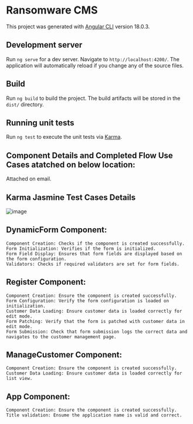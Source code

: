 # Ransomware CMS

This project was generated with [Angular CLI](https://github.com/angular/angular-cli) version 18.0.3.

## Development server

Run `ng serve` for a dev server. Navigate to `http://localhost:4200/`. The application will automatically reload if you change any of the source files.

## Build

Run `ng build` to build the project. The build artifacts will be stored in the `dist/` directory.

## Running unit tests

Run `ng test` to execute the unit tests via [Karma](https://karma-runner.github.io).

## Component Details and Completed Flow Use Cases atatched on below location:
Attached on email.

## Karma Jasmine Test Cases Details
![image](https://github.com/manimknrn/ransomeware-app/assets/65593713/578fdc87-507f-4f70-b5e8-a8e14fac966a)


  ## DynamicForm Component:
    Component Creation: Checks if the component is created successfully.
    Form Initialization: Verifies if the form is initialized.
    Form Field Display: Ensures that form fields are displayed based on the form configuration.
    Validators: Checks if required validators are set for form fields.

  ## Register Component:
    Component Creation: Ensure the component is created successfully.
    Form Configuration: Verify the form configuration is loaded on initialization.
    Customer Data Loading: Ensure customer data is loaded correctly for edit mode.
    Form Patching: Verify that the form is patched with customer data in edit mode.
    Form Submission: Check that form submission logs the correct data and navigates to the customer management page.

  ## ManageCustomer Component: 
    Component Creation: Ensure the component is created successfully.
    Customer Data Loading: Ensure customer data is loaded correctly for list view.

  ## App Component: 
    Component Creation: Ensure the component is created successfully.
    Title validation: Ensume the application name is valid and correct.
